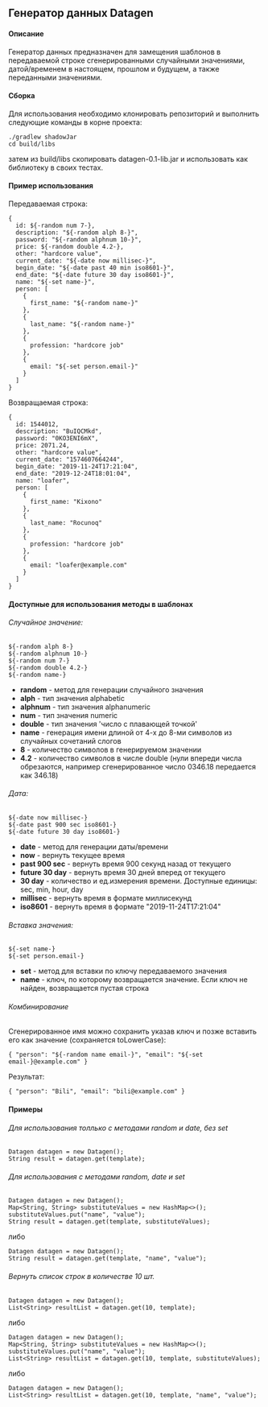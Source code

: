 ## Генератор данных Datagen

#### Описание
Генератор данных предназначен для замещения шаблонов в передаваемой строке сгенерированными случайными значениями, датой/временем в настоящем, прошлом и будущем, а также переданными значениями.

#### Сборка
Для использования необходимо клонировать репозиторий и выполнить следующие команды в корне проекта:
```
./gradlew shadowJar
cd build/libs
```
затем из build/libs скопировать datagen-0.1-lib.jar и использовать как библиотеку в своих тестах.

#### Пример использования

Передаваемая строка:
```
{
  id: ${-random num 7-},
  description: "${-random alph 8-}",
  password: "${-random alphnum 10-}",
  price: ${-random double 4.2-},
  other: "hardcore value",
  current_date: "${-date now millisec-}",  
  begin_date: "${-date past 40 min iso8601-}",
  end_date: "${-date future 30 day iso8601-}",
  name: "${-set name-}",
  person: [
    {
      first_name: "${-random name-}"
    },
    {
      last_name: "${-random name-}"
    },
    {
      profession: "hardcore job"
    },
    {
      email: "${-set person.email-}"
    }
  ]
}
```

Возвращаемая строка:
```
{
  id: 1544012,
  description: "BuIQCMkd",
  password: "0KO3ENI6mX",
  price: 2071.24,
  other: "hardcore value",
  current_date: "1574607664244",  
  begin_date: "2019-11-24T17:21:04",
  end_date: "2019-12-24T18:01:04",
  name: "loafer",
  person: [
    {
      first_name: "Kixono"
    },
    {
      last_name: "Rocunoq"
    },
    {
      profession: "hardcore job"
    },
    {
      email: "loafer@example.com"
    }
  ]
}
```

#### Доступные для использования методы в шаблонах

###### Случайное значение:
```
${-random alph 8-}
${-random alphnum 10-}
${-random num 7-}
${-random double 4.2-}
${-random name-}
```
* **random** - метод для генерации случайного значения
* **alph** - тип значения alphabetic
* **alphnum** - тип значения alphanumeric
* **num** - тип значения numeric
* **double** - тип значения 'число с плавающей точкой'
* **name** - генерация имени длиной от 4-х до 8-ми символов из случайных сочетаний слогов
* **8** - количество символов в генерируемом значении
* **4.2** - количество символов в числе double (нули впереди числа обрезаются, например сгенерированное число 0346.18 передается как 346.18)

###### Дата:
```
${-date now millisec-}
${-date past 900 sec iso8601-}
${-date future 30 day iso8601-}
```
* **date** - метод для генерации даты/времени
* **now** - вернуть текущее время
* **past 900 sec** - вернуть время 900 секунд назад от текущего 
* **future 30 day** - вернуть время 30 дней вперед от текущего
* **30 day** - количество и ед.измерения времени. Доступные единицы: sec, min, hour, day 
* **millisec**  - вернуть время в формате миллисекунд
* **iso8601**  - вернуть время в формате "2019-11-24T17:21:04"

###### Вставка значения:
```
${-set name-}
${-set person.email-}
```
* **set** - метод для вставки по ключу передаваемого значения
* **name** - ключ, по которому возвращается значение. Если ключ не найден, возвращается пустая строка

###### Комбинирование

Сгенерированное имя можно сохранить указав ключ и позже вставить его как значение (сохраняется toLowerCase):
```
{ "person": "${-random name email-}", "email": "${-set email-}@example.com" }
```
Результат:
```
{ "person": "Bili", "email": "bili@example.com" }
```

#### Примеры
###### Для использования толлько с методами random и date, без set
```
Datagen datagen = new Datagen();
String result = datagen.get(template);
```
###### Для использования с методами random, date и set
```
Datagen datagen = new Datagen();
Map<String, String> substituteValues = new HashMap<>();
substituteValues.put("name", "value");
String result = datagen.get(template, substituteValues);
```
либо
```
Datagen datagen = new Datagen();
String result = datagen.get(template, "name", "value");
```
###### Вернуть список строк в количестве 10 шт.
 ```
 Datagen datagen = new Datagen();
 List<String> resultList = datagen.get(10, template);
 ```
либо
```
Datagen datagen = new Datagen();
Map<String, String> substituteValues = new HashMap<>();
substituteValues.put("name", "value");
List<String> resultList = datagen.get(10, template, substituteValues);
```
либо
```
Datagen datagen = new Datagen();
List<String> resultList = datagen.get(10, template, "name", "value");
```
